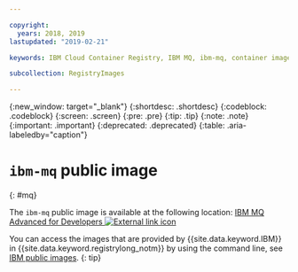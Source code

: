 ```yaml
---

copyright:
  years: 2018, 2019
lastupdated: "2019-02-21"

keywords: IBM Cloud Container Registry, IBM MQ, ibm-mq, container image, public image

subcollection: RegistryImages

---
```


{:new_window: target="_blank"}
{:shortdesc: .shortdesc}
{:codeblock: .codeblock}
{:screen: .screen}
{:pre: .pre}
{:tip: .tip}
{:note: .note}
{:important: .important}
{:deprecated: .deprecated}
{:table: .aria-labeledby="caption"}

# `ibm-mq` public image
{: #mq}

The `ibm-mq` public image is available at the following location: [IBM MQ Advanced for Developers ![External link icon](../../../icons/launch-glyph.svg "External link icon")](https://hub.docker.com/r/ibmcom/mq/)

You can access the images that are provided by {{site.data.keyword.IBM}} in {{site.data.keyword.registrylong_notm}} by using the command line, see [IBM public images](/docs/services/Registry?topic=registry-public_images#public_images).
{: tip}

